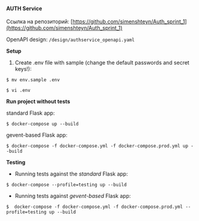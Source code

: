 #### AUTH Service

Ссылка на репозиторий: [https://github.com/simenshteyn/Auth_sprint_1](https://github.com/simenshteyn/Auth_sprint_1)

OpenAPI design: `/design/authservice_openapi.yaml`

**Setup**
1. Create .env file with sample (change the default passwords and secret keys!):

`$ mv env.sample .env`

`$ vi .env`

**Run project without tests**

standard Flask app:

`$ docker-compose up --build`

gevent-based Flask app:

`$ docker-compose -f docker-compose.yml -f docker-compose.prod.yml up --build`


**Testing**
 - Running tests against the *standard* Flask app:
   
`$ docker-compose --profile=testing up --build`
   
 - Running tests against *gevent-based* Flask app:

`$  docker-compose -f docker-compose.yml -f docker-compose.prod.yml --profile=testing up --build`

